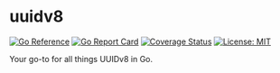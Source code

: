 # uuidv8
[![Go Reference](https://pkg.go.dev/badge/github.com/ash3in/uuidv8.svg)](https://pkg.go.dev/github.com/ash3in/uuidv8)
[![Go Report Card](https://goreportcard.com/badge/github.com/ash3in/uuidv8)](https://goreportcard.com/report/github.com/ash3in/uuidv8)
[![Coverage Status](https://codecov.io/gh/ash3in/uuidv8/branch/main/graph/badge.svg)](https://codecov.io/gh/ash3in/uuidv8)
[![License: MIT](https://img.shields.io/badge/License-MIT-green.svg)](LICENSE)

Your go-to for all things UUIDv8 in Go.
